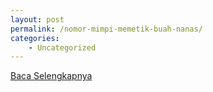 ```yaml
---
layout: post
permalink: /nomor-mimpi-memetik-buah-nanas/
categories:
    - Uncategorized
---
```


[Baca Selengkapnya](/09)